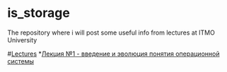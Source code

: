 # is_storage
The repository where i will post some useful info from lectures at ITMO University

#[Lectures](lectures)
*[Лекция №1 - введение и эволюция понятия операционной системы](lectures/os20/first-03.09.md)
